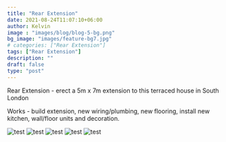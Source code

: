 ```yaml
---
title: "Rear Extension"
date: 2021-08-24T11:07:10+06:00
author: Kelvin
image : "images/blog/blog-5-bg.png"
bg_image: "images/feature-bg7.jpg"
# categories: ["Rear Extension"]
tags: ["Rear Extension"]
description: ""
draft: false
type: "post"
---
```


Rear Extension  - erect a 5m x 7m extension to this terraced house in South London 

Works -  build extension, new wiring/plumbing, new flooring, install new kitchen, wall/floor units and decoration.




![test](/images/blog/blog-5%20(1).jpg)
![test](/images/blog/blog-5%20(2).jpg)
![test](/images/blog/blog-5%20(3).jpg)
![test](/images/blog/blog-5%20(4).jpg)
![test](/images/blog/blog-5%20(5).jpg)
